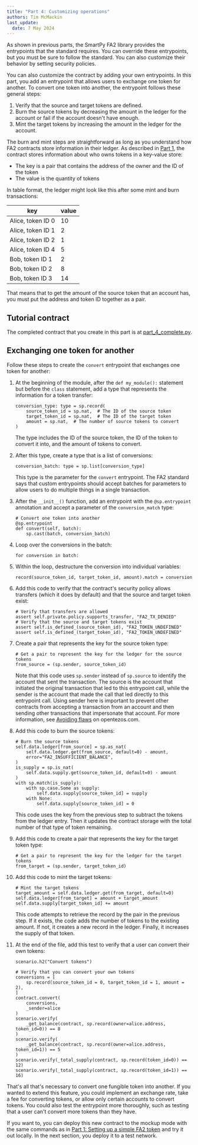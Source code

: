 ```yaml
---
title: "Part 4: Customizing operations"
authors: Tim McMackin
last_update:
  date: 7 May 2024
---
```


As shown in previous parts, the SmartPy FA2 library provides the entrypoints that the standard requires.
You can override these entrypoints, but you must be sure to follow the standard.
You can also customize their behavior by setting security policies.
<!-- TODO add link to security policy doc when new docs come out -->

You can also customize the contract by adding your own entrypoints.
In this part, you add an entrypoint that allows users to exchange one token for another.
To convert one token into another, the entrypoint follows these general steps:

1. Verify that the source and target tokens are defined.
1. Burn the source tokens by decreasing the amount in the ledger for the account or fail if the account doesn't have enough.
1. Mint the target tokens by increasing the amount in the ledger for the account.

The burn and mint steps are straightforward as long as you understand how FA2 contracts store information in their ledger.
As described in [Part 1](/tutorials/smartpy-fa2-fungible/basic-fa2-token), the contract stores information about who owns tokens in a key-value store:

- The key is a pair that contains the address of the owner and the ID of the token
- The value is the quantity of tokens

In table format, the ledger might look like this after some mint and burn transactions:

key | value
--- | ---
Alice, token ID 0 | 10
Alice, token ID 1 | 2
Alice, token ID 2 | 1
Alice, token ID 4 | 5
Bob, token ID 1 | 2
Bob, token ID 2 | 8
Bob, token ID 3 | 14

That means that to get the amount of the source token that an account has, you must put the address and token ID together as a pair.

## Tutorial contract

The completed contract that you create in this part is at [part_4_complete.py](https://github.com/trilitech/tutorial-applications/blob/main/smartpy_fa2_fungible/part_4_complete.py).

## Exchanging one token for another

Follow these steps to create the `convert` entrypoint that exchanges one token for another:

1. At the beginning of the module, after the `def my_module():` statement but before the `class` statement, add a type that represents the information for a token transfer:

   ```smartpy
   conversion_type: type = sp.record(
       source_token_id = sp.nat,  # The ID of the source token
       target_token_id = sp.nat,  # The ID of the target token
       amount = sp.nat,  # The number of source tokens to convert
   )
   ```

   The type includes the ID of the source token, the ID of the token to convert it into, and the amount of tokens to convert.

1. After this type, create a type that is a list of conversions:

   ```smartpy
   conversion_batch: type = sp.list[conversion_type]
   ```

   This type is the parameter for the `convert` entrypoint.
   The FA2 standard says that custom entrypoints should accept batches for parameters to allow users to do multiple things in a single transaction.

1. After the `__init__()` function, add an entrypoint with the `@sp.entrypoint` annotation and accept a parameter of the `conversion_match` type:

   ```smartpy
   # Convert one token into another
   @sp.entrypoint
   def convert(self, batch):
       sp.cast(batch, conversion_batch)
   ```

1. Loop over the conversions in the batch:

   ```smartpy
   for conversion in batch:
   ```

1. Within the loop, destructure the conversion into individual variables:

   ```smartpy
   record(source_token_id, target_token_id, amount).match = conversion
   ```

1. Add this code to verify that the contract's security policy allows transfers (which it does by default) and that the source and target token exist:

   ```smartpy
   # Verify that transfers are allowed
   assert self.private.policy.supports_transfer, "FA2_TX_DENIED"
   # Verify that the source and target tokens exist
   assert self.is_defined_(source_token_id), "FA2_TOKEN_UNDEFINED"
   assert self.is_defined_(target_token_id), "FA2_TOKEN_UNDEFINED"
   ```

1. Create a pair that represents the key for the source token type:

   ```smartpy
   # Get a pair to represent the key for the ledger for the source tokens
   from_source = (sp.sender, source_token_id)
   ```

   Note that this code uses `sp.sender` instead of `sp.source` to identify the account that sent the transaction.
   The source is the account that initiated the original transaction that led to this entrypoint call, while the sender is the account that made the call that led directly to this entrypoint call.
   Using sender here is important to prevent other contracts from accepting a transaction from an account and then sending other transactions that impersonate that account.
   For more information, see [Avoiding flaws](https://opentezos.com/smart-contracts/avoiding-flaws) on opentezos.com.

1. Add this code to burn the source tokens:

   ```smartpy
   # Burn the source tokens
   self.data.ledger[from_source] = sp.as_nat(
       self.data.ledger.get(from_source, default=0) - amount,
       error="FA2_INSUFFICIENT_BALANCE",
   )
   is_supply = sp.is_nat(
       self.data.supply.get(source_token_id, default=0) - amount
   )
   with sp.match(is_supply):
       with sp.case.Some as supply:
           self.data.supply[source_token_id] = supply
       with None:
           self.data.supply[source_token_id] = 0
   ```

   This code uses the key from the previous step to subtract the tokens from the ledger entry.
   Then it updates the contract storage with the total number of that type of token remaining.

1. Add this code to create a pair that represents the key for the target token type:

   ```smartpy
   # Get a pair to represent the key for the ledger for the target tokens
   from_target = (sp.sender, target_token_id)
   ```

1. Add this code to mint the target tokens:

   ```smartpy
   # Mint the target tokens
   target_amount = self.data.ledger.get(from_target, default=0)
   self.data.ledger[from_target] = amount + target_amount
   self.data.supply[target_token_id] += amount
   ```

   This code attempts to retrieve the record by the pair in the previous step.
   If it exists, the code adds the number of tokens to the existing amount.
   If not, it creates a new record in the ledger.
   Finally, it increases the supply of that token.

1. At the end of the file, add this test to verify that a user can convert their own tokens:

   ```smartpy
   scenario.h2("Convert tokens")

   # Verify that you can convert your own tokens
   conversions = [
       sp.record(source_token_id = 0, target_token_id = 1, amount = 2),
   ]
   contract.convert(
       conversions,
       _sender=alice
   )
   scenario.verify(
       _get_balance(contract, sp.record(owner=alice.address, token_id=0)) == 8
   )
   scenario.verify(
       _get_balance(contract, sp.record(owner=alice.address, token_id=1)) == 5
   )
   scenario.verify(_total_supply(contract, sp.record(token_id=0)) == 12)
   scenario.verify(_total_supply(contract, sp.record(token_id=1)) == 16)
   ```

That's all that's necessary to convert one fungible token into another.
If you wanted to extend this feature, you could implement an exchange rate, take a fee for converting tokens, or allow only certain accounts to convert tokens.
You could also test the entrypoint more thoroughly, such as testing that a user can't convert more tokens than they have.

If you want to, you can deploy this new contract to the mockup mode with the same commands as in [Part 1: Setting up a simple FA2 token](/tutorials/smartpy-fa2-fungible/basic-fa2-token) and try it out locally.
In the next section, you deploy it to a test network.
